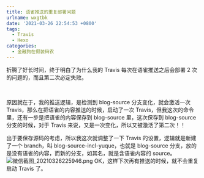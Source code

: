 ```yaml
---
title: 语雀推送的重复部署问题
urlname: wxgtbk
date: '2021-03-26 22:54:53 +0800'
tags:
  - Travis
  - Hexo
categories:
  - 金融狗在假装码农
---
```


折腾了好长时间，终于明白了为什么我的 Travis 每次在语雀推送之后会部署 2 次的问题的，而且第二次必定失败。

<!-- more --> 

原因就在于，我的推送逻辑，是检测到 blog-source 分支变化，就会激活一次 Travis，那么在把语雀的内容推送的时候，启动了一次 Travis，但我这次的命令里，还有一步是把语雀的内容保存到 blog-source 里，这次保存到 blog-source 分支的时候，对于 Travis 来说，又是一次变化，所以又被激活了第二次！！

出于要保存源码的考虑，所以我这次就调整了一下 Travis 的设置，逻辑就是新建了一个 branch，叫 blog-source-incl-yuque，也就是 blog-source 分支，放的是没有语雀的内容，而新的分支，如其名，就是含语雀内容的 source。
![微信截图_20210326225946.png](https://cdn.nlark.com/yuque/0/2021/png/682563/1616770866096-cd599096-a0ee-4d4c-a330-20eb1c869b31.png#align=left&display=inline&height=176&margin=%5Bobject%20Object%5D&name=%E5%BE%AE%E4%BF%A1%E6%88%AA%E5%9B%BE_20210326225946.png&originHeight=176&originWidth=1206&size=24671&status=done&style=none&width=1206)
OK，这样下次再有推送的时候，就不会重复启动 Travis 了。
